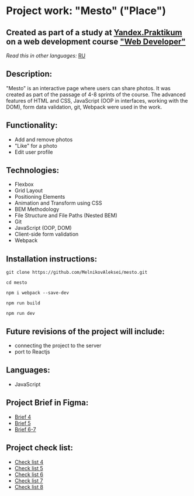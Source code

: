# Project work: "Mesto" ("Place")

## Created as part of a study at [Yandex.Praktikum](https://praktikum.yandex.com/) on a web development course ["Web Developer"](https://practicum.yandex.com/web/)

*Read this in other languages:* [RU](https://github.com/MelnikovAleksei/mesto/blob/master/README.md)

## Description:

"Mesto" is an interactive page where users can share photos. It was created as part of the passage of 4-8 sprints of the course. The advanced features of HTML and CSS, JavaScript (OOP in interfaces, working with the DOM), form data validation, git, Webpack were used in the work. 

## Functionality: 

* Add and remove photos 
* "Like" for a photo 
* Edit user profile 

## Technologies: 

* Flexbox
* Grid Layout
* Positioning Elements
* Animation and Transform using CSS
* BEM Methodology
* File Structure and File Paths (Nested BEM)
* Git
* JavaScript (OOP, DOM) 
* Client-side form validation 
* Webpack 

## Installation instructions: 


```
git clone https://github.com/MelnikovAleksei/mesto.git

cd mesto

npm i webpack --save-dev

npm run build

npm run dev
``` 

## Future revisions of the project will include: 

* connecting the project to the server 
* port to Reactjs 

## Languages: 

* JavaScript 

## Project Brief in Figma: 
* [Brief 4](https://www.figma.com/file/SLGf16iUspCIjC05qUi1dk/YP-project-4-mesto) 
* [Brief 5](https://www.figma.com/file/n0Ho0JWLOCYiVkrboLTVJo/sprint-5-mesto) 
* [Brief 6-7](https://www.figma.com/file/qk3Axq4MZryPzGFfCnUnrP/sprint-6-mesto) 

## Project check list: 
* [Check list 4](https://code.s3.yandex.net/web-developer/checklists/new-program/checklist-4/index.html) 
* [Check list 5](https://code.s3.yandex.net/web-developer/checklists/new-program/checklist-5/index.html) 
* [Check list 6](https://code.s3.yandex.net/web-developer/checklists/new-program/checklist-6/index.html) 
* [Check list 7](https://code.s3.yandex.net/web-developer/checklists/new-program/checklist-7/index.html) 
* [Check list 8](https://code.s3.yandex.net/web-developer/checklists/new-program/checklist-8/index.html) 
